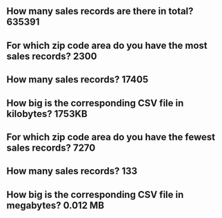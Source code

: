 ## How many sales records are there in total?  635391

## For which zip code area do you have the most sales records?  2300
## How many sales records? 17405
## How big is the corresponding CSV file in kilobytes? 1753KB


## For which zip code area do you have the fewest sales records? 7270
## How many sales records? 133
## How big is the corresponding CSV file in megabytes? 0.012 MB